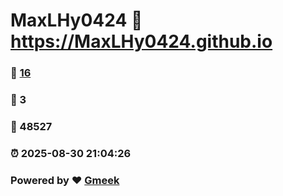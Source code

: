 # MaxLHy0424 :link: https://MaxLHy0424.github.io 
### :page_facing_up: [16](https://MaxLHy0424.github.io/tag.html) 
### :speech_balloon: 3 
### :hibiscus: 48527 
### :alarm_clock: 2025-08-30 21:04:26 
### Powered by :heart: [Gmeek](https://github.com/Meekdai/Gmeek)
